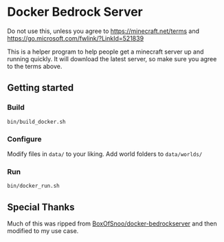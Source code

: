 # Docker Bedrock Server

Do not use this, unless you agree to https://minecraft.net/terms and https://go.microsoft.com/fwlink/?LinkId=521839

This is a helper program to help people get a minecraft server up and running quickly. It will download the latest server, so make sure you agree to the terms above.

## Getting started

### Build

```
bin/build_docker.sh
```

### Configure

Modify files in `data/` to your liking. Add world folders to `data/worlds/`

### Run

```
bin/docker_run.sh
```

## Special Thanks

Much of this was ripped from [BoxOfSnoo/docker-bedrockserver](https://github.com/BoxOfSnoo/docker-bedrockserver) and then modified to my use case.
